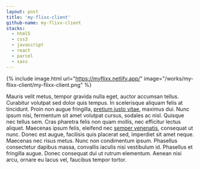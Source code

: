 ```yaml
---
layout: post
title: 'my-flixx-client'
github-name: my-flixx-client
stacks:
  - html5
  - css3 
  - javascript
  - react
  - parcel
  - sass
---
```


{% include image.html url="https://myflixx.netlify.app/" image="/works/my-flixx-client/my-flixx-client.png" %}

Mauris velit metus, tempor gravida nulla eget, auctor accumsan tellus. Curabitur volutpat sed dolor quis tempus. In scelerisque aliquam felis at tincidunt. Proin non augue fringilla, [pretium justo vitae](#), maximus dui. Nunc ipsum nisi, fermentum sit amet volutpat cursus, sodales ac nisl. Quisque nec tellus sem. Cras pharetra felis non quam mollis, nec efficitur lectus aliquet. Maecenas ipsum felis, eleifend nec [semper venenatis](#), consequat ut nunc. Donec est augue, facilisis quis placerat sed, imperdiet sit amet neque. Maecenas nec risus metus. Nunc non condimentum ipsum. Phasellus consectetur dapibus massa, convallis iaculis nisi vestibulum id. Phasellus et fringilla augue. Donec consequat dui ut rutrum elementum. Aenean nisi arcu, ornare eu lacus vel, faucibus tempor tortor.



